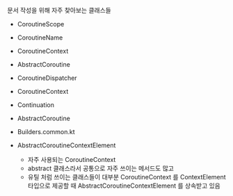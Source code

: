 문서 작성을 위해 자주 찾아보는 클래스들

- CoroutineScope
- CoroutineName
- CoroutineContext
- AbstractCoroutine





- CoroutineDispatcher
- CoroutineContext
- Continuation
- AbstractCoroutine
- Builders.common.kt





- AbstractCoroutineContextElement
  - 자주 사용되는 CoroutineContext
  - abstract 클래스라서 공통으로 자주 쓰이는 메서드도 많고
  - 유틸 처럼 쓰이는 클래스들이 대부분 CoroutineContext 를 ContextElement 타입으로 제공할 때 AbstractCoroutineContextElement 를 상속받고 있음

